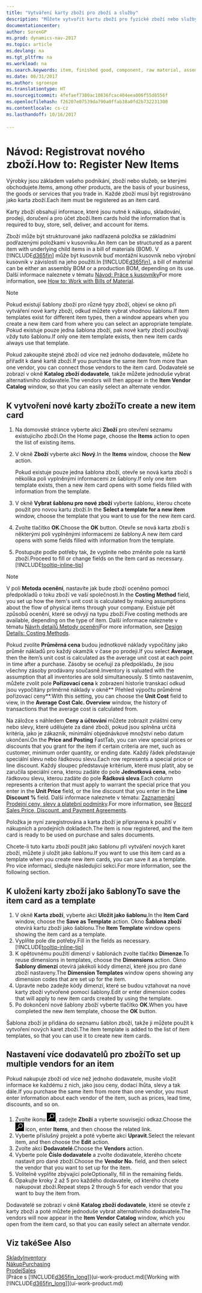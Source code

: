 ```yaml
---
title: "Vytváření karty zboží pro zboží a služby"
description: "Můžete vytvořit kartu zboží pro fyzické zboží nebo služby, které prodáváte v hodinách. Například, sestavení produktů, hotové zboží, komponenty a suroviny, které můžete prodávat ze skladu."
documentationcenter: 
author: SorenGP
ms.prod: dynamics-nav-2017
ms.topic: article
ms.devlang: na
ms.tgt_pltfrm: na
ms.workload: na
ms.search.keywords: item, finished good, component, raw material, assembly item
ms.date: 08/31/2017
ms.author: sgroespe
ms.translationtype: HT
ms.sourcegitcommit: 4fefaef7380ac10836fcac404eea006f55d8556f
ms.openlocfilehash: f26207e07539da790a0ffab38a0fd2b732231300
ms.contentlocale: cs-cz
ms.lasthandoff: 10/16/2017

---
```

# <a name="how-to-register-new-items"></a><span data-ttu-id="9976d-103">Návod: Registrovat nového zboží.</span><span class="sxs-lookup"><span data-stu-id="9976d-103">How to: Register New Items</span></span>
<span data-ttu-id="9976d-104">Výrobky jsou základem vašeho podnikání, zboží nebo služeb, se kterými obchodujete.</span><span class="sxs-lookup"><span data-stu-id="9976d-104">Items, among other products, are the basis of your business, the goods or services that you trade in.</span></span> <span data-ttu-id="9976d-105">Každé zboží musí být registrováno jako karta zboží.</span><span class="sxs-lookup"><span data-stu-id="9976d-105">Each item must be registered as an item card.</span></span>

<span data-ttu-id="9976d-106">Karty zboží obsahují informace, které jsou nutné k nákupu, skladování, prodeji, doručení a pro účet zboží.</span><span class="sxs-lookup"><span data-stu-id="9976d-106">Item cards hold the information that is required to buy, store, sell, deliver, and account for items.</span></span>

<span data-ttu-id="9976d-107">Zboží může být strukturované jako nadřazená položka se základními podřazenými položkami v kusovníku.</span><span class="sxs-lookup"><span data-stu-id="9976d-107">An item can be structured as a parent item with underlying child items in a bill of materials (BOM).</span></span> <span data-ttu-id="9976d-108">V [!INCLUDE[d365fin](includes/d365fin_md.md)] může být kusovník buď montážní kusovník nebo výrobní kusovník v závislosti na jeho použití.</span><span class="sxs-lookup"><span data-stu-id="9976d-108">In [!INCLUDE[d365fin](includes/d365fin_md.md)], a bill of material can be either an assembly BOM or a production BOM, depending on its use.</span></span> <span data-ttu-id="9976d-109">Další informace naleznete v tématu [Návod: Práce s kusovníky](inventory-how-work-BOMs.md)</span><span class="sxs-lookup"><span data-stu-id="9976d-109">For more information, see [How to: Work with Bills of Material](inventory-how-work-BOMs.md).</span></span>

> [!NOTE]  
>   <span data-ttu-id="9976d-110">Pokud existují šablony zboží pro různé typy zboží, objeví se okno při vytváření nové karty zboží, odkud můžete vybrat vhodnou šablonu.</span><span class="sxs-lookup"><span data-stu-id="9976d-110">If item templates exist for different item types, then a window appears when you create a new item card from where you can select an appropriate template.</span></span> <span data-ttu-id="9976d-111">Pokud existuje pouze jedna šablona zboží, pak nové karty zboží používají vždy tuto šablonu.</span><span class="sxs-lookup"><span data-stu-id="9976d-111">If only one item template exists, then new item cards always use that template.</span></span>

<span data-ttu-id="9976d-112">Pokud zakoupíte stejné zboží od více než jednoho dodavatele, můžete ho přiřadit k dané kartě zboží.</span><span class="sxs-lookup"><span data-stu-id="9976d-112">If you purchase the same item from more than one vendor, you can connect those vendors to the item card.</span></span> <span data-ttu-id="9976d-113">Dodavatelé se zobrazí v okně **Katalog zboží dodavatele**, takže můžete jednoduše vybrat alternativního dodavatele.</span><span class="sxs-lookup"><span data-stu-id="9976d-113">The vendors will then appear in the **Item Vendor Catalog** window, so that you can easily select an alternate vendor.</span></span>

## <a name="to-create-a-new-item-card"></a><span data-ttu-id="9976d-114">K vytvoření nové karty zboží</span><span class="sxs-lookup"><span data-stu-id="9976d-114">To create a new item card</span></span>
1. <span data-ttu-id="9976d-115">Na domovské stránce vyberte akci **Zboží** pro otevření seznamu existujícího zboží.</span><span class="sxs-lookup"><span data-stu-id="9976d-115">On the Home page, choose the **Items** action to open the list of existing items.</span></span>  
2. <span data-ttu-id="9976d-116">V okně **Zboží** vyberte akci **Nový**.</span><span class="sxs-lookup"><span data-stu-id="9976d-116">In the **Items** window, choose the **New** action.</span></span>

    <span data-ttu-id="9976d-117">Pokud existuje pouze jedna šablona zboží, otevře se nová karta zboží s několika poli vyplněnými informacemi ze šablony.</span><span class="sxs-lookup"><span data-stu-id="9976d-117">If only one item template exists, then a new item card opens with some fields filled with information from the template.</span></span>
3. <span data-ttu-id="9976d-118">V okně **Vybrat šablonu pro nové zboží** vyberte šablonu, kterou chcete použít pro novou kartu zboží.</span><span class="sxs-lookup"><span data-stu-id="9976d-118">In the **Select a template for a new item** window, choose the template that you want to use for the new item card.</span></span>
4. <span data-ttu-id="9976d-119">Zvolte tlačítko **OK**.</span><span class="sxs-lookup"><span data-stu-id="9976d-119">Choose the **OK** button.</span></span> <span data-ttu-id="9976d-120">Otevře se nová karta zboží s některými poli vyplněnými informacemi ze šablony.</span><span class="sxs-lookup"><span data-stu-id="9976d-120">A new item card opens with some fields filled with information from the template.</span></span>
5. <span data-ttu-id="9976d-121">Postupujte podle potřeby tak, že vyplníte nebo změníte pole na kartě zboží.</span><span class="sxs-lookup"><span data-stu-id="9976d-121">Proceed to fill or change fields on the item card as necessary.</span></span> [!INCLUDE[tooltip-inline-tip](includes/tooltip-inline-tip_md.md)]

> [!NOTE]
> <span data-ttu-id="9976d-122">V poli **Metoda ocenění**, nastavíte jak bude zboží oceněno pomocí předpokladů o toku zboží ve vaší společnosti.</span><span class="sxs-lookup"><span data-stu-id="9976d-122">In the **Costing Method** field, you set up how the item's unit cost is calculated by making assumptions about the flow of physical items through your company.</span></span> <span data-ttu-id="9976d-123">Existuje pět způsobů ocenění, které se odvyjí na typu zboží.</span><span class="sxs-lookup"><span data-stu-id="9976d-123">Five costing methods are available, depending on the type of item.</span></span> <span data-ttu-id="9976d-124">Další informace naleznete v tématu [Návrh detailů Metody ocenění](design-details-costing-methods.md)</span><span class="sxs-lookup"><span data-stu-id="9976d-124">For more information, see [Design Details: Costing Methods](design-details-costing-methods.md).</span></span>
>
> <span data-ttu-id="9976d-125">Pokud zvolíte **Průměrná cena** budou jednotkové náklady vypočítány jako průměr nákladů pro každý okamžik v čase po prodeji.</span><span class="sxs-lookup"><span data-stu-id="9976d-125">If you select **Average**, then the item’s unit cost is calculated as the average unit cost at each point in time after a purchase.</span></span> <span data-ttu-id="9976d-126">Zásoby se oceňují za předpokladu, že jsou všechny zásoby prodávany současně.</span><span class="sxs-lookup"><span data-stu-id="9976d-126">Inventory is valuated with the assumption that all inventories are sold simultaneously.</span></span> <span data-ttu-id="9976d-127">S tímto nastavením, můžete zvolit pole **Pořizovací cena** k zobrazení historie transkací odkud jsou vypočítány prlměrné náklady v okně** Přehled výpočtu průměrné pořizovací ceny**.</span><span class="sxs-lookup"><span data-stu-id="9976d-127">With this setting, you can choose the **Unit Cost** field to view, in the **Average Cost Calc. Overview** window, the history of transactions that the average cost is calculated from.</span></span>

<span data-ttu-id="9976d-128">Na záložce s náhledem **Ceny a účtování** můžete zobrazit zvláštní ceny nebo slevy, které udělujete za dané zboží, pokud jsou splněna určitá kritéria, jako je zákazník, minimální objednávkové množství nebo datum ukončení.</span><span class="sxs-lookup"><span data-stu-id="9976d-128">On the **Price and Posting** FastTab, you can view special prices or discounts that you grant for the item if certain criteria are met, such as customer, minimum order quantity, or ending date.</span></span> <span data-ttu-id="9976d-129">Každý řádek představuje speciální slevu nebo řádkovou slevu.</span><span class="sxs-lookup"><span data-stu-id="9976d-129">Each row represents a special price or line discount.</span></span> <span data-ttu-id="9976d-130">Každý sloupec představuje kritérium, které musí platit, aby se zaručila speciální cena, kterou zadáte do pole **Jednotková cena**, nebo řádkovou slevu, kterou zadáte do pole **Řádková sleva**.</span><span class="sxs-lookup"><span data-stu-id="9976d-130">Each column represents a criterion that must apply to warrant the special price that you enter in the **Unit Price** field, or the line discount that you enter in the **Line Discount %** field.</span></span> <span data-ttu-id="9976d-131">Další informace naleznete v tématu: [Zaznamenání Prodejní ceny, slevy a platební podmínky](sales-how-record-sales-price-discount-payment-agreements.md).</span><span class="sxs-lookup"><span data-stu-id="9976d-131">For more information, see [Record Sales Price, Discount, and Payment Agreements](sales-how-record-sales-price-discount-payment-agreements.md).</span></span>

<span data-ttu-id="9976d-132">Položka je nyní zaregistrována a karta zboží je připravena k použití v nákupních a prodejních dokladech.</span><span class="sxs-lookup"><span data-stu-id="9976d-132">The item is now registered, and the item card is ready to be used on purchase and sales documents.</span></span>

<span data-ttu-id="9976d-133">Chcete-li tuto kartu zboží použít jako šablonu při vytváření nových karet zboží, můžete ji uložit jako šablonu.</span><span class="sxs-lookup"><span data-stu-id="9976d-133">If you want to use this item card as a template when you create new item cards, you can save it as a template.</span></span> <span data-ttu-id="9976d-134">Pro více informací, sledujte následující sekci.</span><span class="sxs-lookup"><span data-stu-id="9976d-134">For more information, see the following section.</span></span>

## <a name="to-save-the-item-card-as-a-template"></a><span data-ttu-id="9976d-135">K uložení karty zboží jako šablony</span><span class="sxs-lookup"><span data-stu-id="9976d-135">To save the item card as a template</span></span>
1. <span data-ttu-id="9976d-136">V okně **Karta zboží**, vyberte akci **Uložit jako šablonu**.</span><span class="sxs-lookup"><span data-stu-id="9976d-136">In the **Item Card** window, choose the **Save as Template** action.</span></span> <span data-ttu-id="9976d-137">Okno **Šablona zboží** otevírá kartu zboží jako šablonu.</span><span class="sxs-lookup"><span data-stu-id="9976d-137">The **Item Template** window opens showing the item card as a template.</span></span>
2. <span data-ttu-id="9976d-138">Vyplňte pole dle potřeby.</span><span class="sxs-lookup"><span data-stu-id="9976d-138">Fill in the fields as necessary.</span></span> [!INCLUDE[tooltip-inline-tip](includes/tooltip-inline-tip_md.md)]
3. <span data-ttu-id="9976d-139">K opětovnému použití dimenzí v šablonách zvolte tlačítko **Dimenze**.</span><span class="sxs-lookup"><span data-stu-id="9976d-139">To reuse dimensions in templates, choose the **Dimensions** action.</span></span> <span data-ttu-id="9976d-140">Okno **Šablony dimenzí** otevírá jakékoli kódy dimenzí, které jsou pro dané zboží nastaveny.</span><span class="sxs-lookup"><span data-stu-id="9976d-140">The **Dimension Templates** window opens showing any dimension codes that are set up for the item.</span></span>
4. <span data-ttu-id="9976d-141">Upravte nebo zadejte kódy dimenzí, které se budou vztahovat na nové karty zboží vytvořené pomocí šablony.</span><span class="sxs-lookup"><span data-stu-id="9976d-141">Edit or enter dimension codes that will apply to new item cards created by using the template.</span></span>
5. <span data-ttu-id="9976d-142">Po dokončení nové šablony zboží vyberte tlačítko **OK**.</span><span class="sxs-lookup"><span data-stu-id="9976d-142">When you have completed the new item template, choose the **OK** button.</span></span>

<span data-ttu-id="9976d-143">Šablona zboží je přidána do seznamu šablon zboží, takže ji můžete použít k vytvoření nových karet zboží.</span><span class="sxs-lookup"><span data-stu-id="9976d-143">The item template is added to the list of item templates, so that you can use it to create new item cards.</span></span>

## <a name="to-set-up-multiple-vendors-for-an-item"></a><span data-ttu-id="9976d-144">Nastavení více dodavatelů pro zboží</span><span class="sxs-lookup"><span data-stu-id="9976d-144">To set up multiple vendors for an item</span></span>  
<span data-ttu-id="9976d-145">Pokud nakupuje zboží od více než jednoho dodavatele, musíte vložit informace ke každému z nich, jako jsou ceny, dodací lhůta, slevy a tak dále.</span><span class="sxs-lookup"><span data-stu-id="9976d-145">If you purchase the same item from more than one vendor, you must enter information about each vendor of the item, such as prices, lead time, discounts, and so on.</span></span>  

1.  <span data-ttu-id="9976d-146">Zvolte ikonu ![Vyhledat stránku nebo sestavu](media/ui-search/search_small.png "Ikona Vyhledat stránku nebo sestavu"), zadejte **Zboží** a vyberte související odkaz.</span><span class="sxs-lookup"><span data-stu-id="9976d-146">Choose the ![Search for Page or Report](media/ui-search/search_small.png "Search for Page or Report icon") icon, enter **Items**, and then choose the related link.</span></span>  
2.  <span data-ttu-id="9976d-147">Vyberte příslušný projekt a poté vyberte akci **Upravit**.</span><span class="sxs-lookup"><span data-stu-id="9976d-147">Select the relevant item, and then choose the **Edit** action.</span></span>  
3.  <span data-ttu-id="9976d-148">Zvolte akci **Dodavatelé**.</span><span class="sxs-lookup"><span data-stu-id="9976d-148">Choose the **Vendors** action.</span></span>  
4.  <span data-ttu-id="9976d-149">Vyberte pole **Číslo dodavatele** a zvolte dodavatele, kterého chcete nastavit pro dané zboží.</span><span class="sxs-lookup"><span data-stu-id="9976d-149">Choose the **Vendor No.** field, and then select the vendor that you want to set up for the item.</span></span>  
5.  <span data-ttu-id="9976d-150">Volitelně vyplňte zbývající pole</span><span class="sxs-lookup"><span data-stu-id="9976d-150">Optionally, fill in the remaining fields.</span></span>  
6.  <span data-ttu-id="9976d-151">Opakujte kroky 2 až 5 pro každého dodavatele, od kterého chcete nakupovat zboží.</span><span class="sxs-lookup"><span data-stu-id="9976d-151">Repeat steps 2 through 5 for each vendor that you want to buy the item from.</span></span>

<span data-ttu-id="9976d-152">Dodavatelé se zobrazí v okně **Katalog zboží dodavatele**, které se otevře z karty zboží a poté můžete jednoduše vybrat alternativního dodavatele.</span><span class="sxs-lookup"><span data-stu-id="9976d-152">The vendors will now appear in the **Item Vendor Catalog** window, which you open from the item card, so that you can easily select an alternate vendor.</span></span>

## <a name="see-also"></a><span data-ttu-id="9976d-153">Viz také</span><span class="sxs-lookup"><span data-stu-id="9976d-153">See Also</span></span>
  [<span data-ttu-id="9976d-154">Sklady</span><span class="sxs-lookup"><span data-stu-id="9976d-154">Inventory</span></span>](inventory-manage-inventory.md)  
  [<span data-ttu-id="9976d-155">Nákup</span><span class="sxs-lookup"><span data-stu-id="9976d-155">Purchasing</span></span>](purchasing-manage-purchasing.md)  
  [<span data-ttu-id="9976d-156">Prodej</span><span class="sxs-lookup"><span data-stu-id="9976d-156">Sales</span></span>](sales-manage-sales.md)  
  <span data-ttu-id="9976d-157">[Práce s [!INCLUDE[d365fin_long](includes/d365fin_long_md.md)]](ui-work-product.md)</span><span class="sxs-lookup"><span data-stu-id="9976d-157">[Working with [!INCLUDE[d365fin_long](includes/d365fin_long_md.md)]](ui-work-product.md)</span></span>

##

